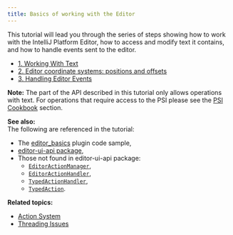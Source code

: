 ```yaml
---
title: Basics of working with the Editor
---
```

<!-- Copyright 2000-2020 JetBrains s.r.o. and other contributors. Use of this source code is governed by the Apache 2.0 license that can be found in the LICENSE file. -->

This tutorial will lead you through the series of steps showing how to work with the IntelliJ Platform Editor, how to access and modify text it contains, and how to handle events sent to the editor. 
* [1. Working With Text](editor_basics/working_with_text.md)
* [2. Editor coordinate systems: positions and offsets](editor_basics/coordinates_system.md)
* [3. Handling Editor Events](editor_basics/editor_events.md)

**Note:** The part of the API described in this tutorial only allows operations with text. 
For operations that require access to the PSI please see the [PSI Cookbook](/basics/psi_cookbook.md) section.

**See also:**  
The following are referenced in the tutorial:
* The [editor_basics](https://github.com/JetBrains/intellij-sdk-docs/tree/master/code_samples/editor_basics/) plugin code sample,
* [editor-ui-api package](upsource:///platform/editor-ui-api),
* Those not found in editor-ui-api package:
  * [`EditorActionManager`](upsource:///platform/platform-api/src/com/intellij/openapi/editor/actionSystem/EditorActionManager.java),
  * [`EditorActionHandler`](upsource:///platform/platform-api/src/com/intellij/openapi/editor/actionSystem/EditorActionHandler.java),
  * [`TypedActionHandler`](upsource:///platform/platform-api/src/com/intellij/openapi/editor/actionSystem/TypedActionHandler.java),
  * [`TypedAction`](upsource:///platform/platform-api/src/com/intellij/openapi/editor/actionSystem/TypedAction.java).

**Related topics:** 
* [Action System](/tutorials/action_system.md)
* [Threading Issues](/basics/architectural_overview/general_threading_rules.md)

